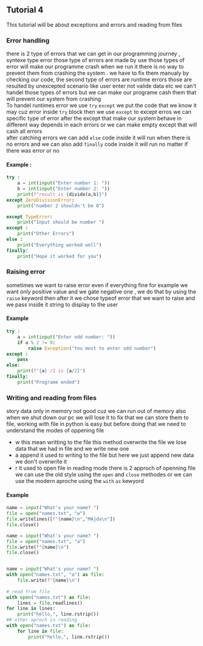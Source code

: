 ## Tutorial 4
This tutorial will be about exceptions and errors and reading from files

### Error handling
there is 2 type of errors that we can get in our programming journey , syntexe type error those type of errors are made by use those types of error will make our programme crash when we run it there is no way to prevent them from crashing the system . we have to fix them manualy by checking our code, the second type of errors are runtime errors those are resulted by unexcepted scenario like user enter not valide data etc we can't handel those types of errors but we can make our programe cash them that will prevent our system from crashing  
To handel runtimes error we use `try` `except` we put the code that we know it may cuz error inside `try` block then we use `except` to except erros we can specific type of error after the except that make our system behave in different way depends in each errors or we can make empty except that will cash all errors  
after catching errors we can add `else` code inside it will run when there is no errors and we can also add `finally` code inside it will run no matter if there was error or no 
#### Example :
```Python
try :
    a = int(input("Enter number 1: "))
    b = int(input("Enter number 2: "))
    print(f"result is {divide(a,b)}")
except ZeroDivisionError:
    print("number 2 shouldn't be 0")

except TypeError:
    print("Input should be number ")
except :
    print("Other Errors")
else :
    print("Everything worked well")
finally:
    print("Hope it worked for you")
```
### Raising error
sometimes we want to raise error even if everything fine for example we want only positive value and we gate negative one , we do that by using the `raise` keyword then after it we chose typeof error that we want to raise and we pass inside it string to display to the user
#### Example
```Python
try :
    a = int(input("Enter odd number: "))
    if a % 2 != 0:
        raise Exception("You most to enter odd number")
except :
    pass
else:
    print(f"{a} /2 is {a/2}")
finally:
    print("Programe ended")
```

### Writing and reading from files
story data only in memory not good cuz we can run out of memory also when we shut down our pc we will lose it to fix that we can store them to file, working with file in python is easy but before doing that we need to understand the modes of oppening file
* w this mean writting to the file this method overwrite the file we lose data that we had in file and we write new one
* a append it used to writing to the file but here we just append new data we don't overwrite it 
* r it used to open file in reading mode
there is 2 approch of openning file we can use the old style using the `open` and `close` methodes or we can use the modern aproche using the `with` `as` kewyord 
#### Example
```Python
name = input("What's your name? ")
file = open("names.txt", "w")
file.writelines([f"{name}\n","MAjda\n"])
file.close()

name = input("What's your name? ")
file = open("names.txt", "a")
file.write(f"{name}\n")
file.close()


name = input("What's your name? ")
with open("names.txt", "a") as file:
    file.write(f"{name}\n")
    
# read from file
with open("names.txt") as file:
    lines = file.readlines()
for line in lines:
    print("hello,", line.rstrip())
## other aproch in reading
with open("names.txt") as file:
    for line in file: 
        print("hello,", line.rstrip())

```